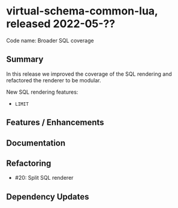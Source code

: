 # virtual-schema-common-lua, released 2022-05-??
 
Code name: Broader SQL coverage
 
## Summary

In this release we improved the coverage of the SQL rendering and refactored the renderer to be modular.

New SQL rendering features:

* `LIMIT`

## Features / Enhancements

## Documentation

## Refactoring

* #20: Split SQL renderer

## Dependency Updates